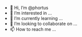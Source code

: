 - 👋 Hi, I’m @phortus
- 👀 I’m interested in ...
- 🌱 I’m currently learning ...
- 💞️ I’m looking to collaborate on ...
- 📫 How to reach me ...

<!---
phortus/phortus is a ✨ special ✨ repository because its `README.md` (this file) appears on your GitHub profile.
You can click the Preview link to take a look at your changes.
--->
